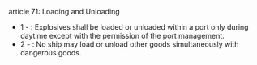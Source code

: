 article 71: Loading and Unloading

<ul>
			<li>1 - : Explosives shall be loaded or unloaded within a port only during daytime except with the permission of the port management. <ul>
			</ul></li>			<li>2 - : No ship may load or unload other goods simultaneously with dangerous goods. <ul>
			</ul></li></ul>